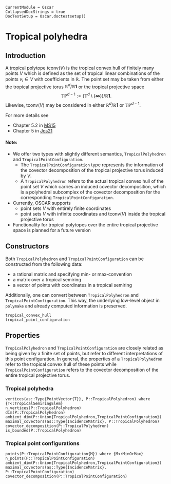```@meta
CurrentModule = Oscar
CollapsedDocStrings = true
DocTestSetup = Oscar.doctestsetup()
```

# Tropical polyhedra

## Introduction
A tropical polytope $\mathrm{tconv}(V)$ is the tropical convex hull of finitely many points $V$ which is defined as the set of
tropical linear combinations of the points $v_i\in V$ with coefficients in $\mathbb{R}$.
The point set may be taken from either the tropical projective torus $\mathbb{R}^d/\mathbb{R}\mathbf{1}$ 
or the tropical projective space $$\mathbb{TP}^{d-1} := (\mathbb{T}^d\setminus\{\mathbf{\infty}\})/\mathbb{R}\mathbf{1}.$$
Likewise, $\mathrm{tconv}(V)$ may be considered in either $\mathbb{R}^d/\mathbb{R}\mathbf{1}$ or $\mathbb{TP}^{d-1}$.

For more details see
- Chapter 5.2 in [MS15](@cite)
- Chapter 5 in [Jos21](@cite)

#### Note:
- We offer two types with slightly different semantics, `TropicalPolyhedron` and `TropicalPointConfiguration`.
  - The `TropicalPointConfiguration` type represents the information of the covector decomposition of the tropical projective torus
    induced by $V$.
  - A `TropicalPolyhedron` refers to the actual tropical convex hull of the point set $V$ which carries an induced covector decomposition,
    which is a polyhedral subcomplex of the covector decomposition for the corresponding `TropicalPointConfiguration`.
- Currently, OSCAR supports
  - point sets $V$ with entirely finite coordinates
  - point sets $V$ with infinite coordinates and $\mathrm{tconv}(V)$ inside the tropical projective torus
- Functionality for tropical polytopes over the entire tropical projective space is planned for a future version

## Constructors
Both `TropicalPolyhedron` and `TropicalPointConfiguration` can be constructed from the following data:
- a rational matrix and specifying min- or max-convention
- a matrix over a tropical semiring
- a vector of points with coordinates in a tropical semiring

Additionally, one can convert between `TropicalPolyhedron` and `TropicalPointConfiguration`. This way, 
the underlying low-level object in `polymake` and already computed information is preserved.
```@docs
tropical_convex_hull
tropical_point_configuration
```

## Properties
`TropicalPolyhedron` and `TropicalPointConfiguration` are closely related as being given by a finite set of points, 
but refer to different interpretations of this point configuration. In general, the properties of a `TropicalPolyhedron`
refer to the tropical convex hull of these points while `TropicalPointConfiguration` refers to the 
covector decomposition of the entire tropical projective torus.

### Tropical polyhedra
```@docs
vertices(as::Type{PointVector{T}}, P::TropicalPolyhedron) where {T<:TropicalSemiringElem}
n_vertices(P::TropicalPolyhedron)
dim(P::TropicalPolyhedron)
ambient_dim(P::Union{TropicalPolyhedron,TropicalPointConfiguration})
maximal_covectors(as::Type{IncidenceMatrix}, P::TropicalPolyhedron)
covector_decomposition(P::TropicalPolyhedron)
is_bounded(P::TropicalPolyhedron)
```

### Tropical point configurations
```@docs
points(P::TropicalPointConfiguration{M}) where {M<:MinOrMax}
n_points(P::TropicalPointConfiguration)
ambient_dim(P::Union{TropicalPolyhedron,TropicalPointConfiguration})
maximal_covectors(as::Type{IncidenceMatrix}, P::TropicalPointConfiguration)
covector_decomposition(P::TropicalPointConfiguration)
```
